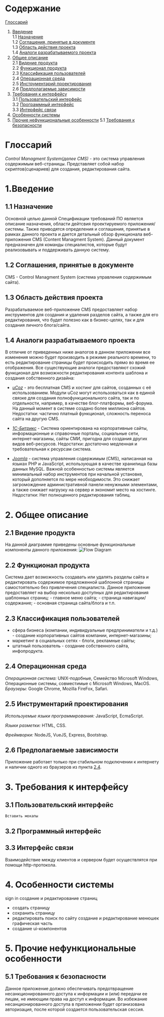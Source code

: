 # Содержание
[Глоссарий](#Глоссарий)
1. [Введение](#1Введение)  
    1.1 [Назначение](#11-Назначение)  
    1.2 [Соглашения, принятые в документе](#12-Соглашения-принятые-в-документе)  
    1.3 [Область действия проекта](#13-Область-действия-проекта)  
    1.4 [Аналоги разрабатываемого проекта](#14-Аналоги-разрабатываемого-проекта)
2. [Общее описание](#2-Общее-описание)  
    2.1 [Видение продукта](#21-Видение-продукта)   
    2.2 [Функционал продукта](#22-Функционал-продукта)  
    2.3 [Классификация пользователей](#23-Классификация-пользователей)  
    2.4 [Операционная среда](#24-Операционная-среда)  
    2.5 [Инструментарий проектирования](#25-Инструментарий-проектирования)  
    2.6 [Предполагаемые зависимости](#26-Предполагаемые-зависимости)
3. [Требования к интерфейсу](#3-Требования-к-интерфейсу)  
    3.1 [Пользовательский интерфейс](#31-Пользовательский-интерфейс)  
    3.2 [Программный интерфейс](#32-Программный-интерфейс)  
    3.3 [Интерфейс связи](#33-Интерфейс-связи)  
4. [Особенности системы](#4-Особенности-системы)
5. [Прочие нефункциональные особенности](#5-Прочие-нефункциональные-особенности)
    5.1 [Требования к безопасности](#51-Требования-к-безопасности)

# Глоссарий
*Control Managment System(далее CMS)* - это система управления содержимым веб-страницы. Представляет собой набор скриптов(сценариев) для создания, редактирования сайта.


# 1.Введение
   ## 1.1 Назначение
Основной целью данной Спецификации требований ПО является описание назначения, области дейтсвия проектируемого приложения/системы. Также приводятся определения и соглашения, принятые в рамках данного проекта и дается детальный обзор функционала веб-приложения CMS (Content Managment System). Данный документ предназначен для команды специалистов, которые будут реализовывать и поддерживать данную систему.

  ##  1.2 Соглашения, принятые в документе
CMS - Control Managment System (система управления содержимым сайта).

 ##   1.3 Область действия проекта  
Разрабатываемое веб-приложение CMS предоставляет набор инструментов для создания и удаления разделов сайта, а также для его редактирования, что будет полезно как в бизнес-целях, так и для создания личного блога/сайта.

 ##   1.4 Аналоги разрабатываемого проекта
В отличие от приведенных ниже аналогов в данном приложении все изменения можно будет производить в режиме реального времени, то есть редактирование страницы будет происходить прямо во время ее отображения.
Все существующие аналоги предоставляют схожий функционал для возможности редактирования контента шаблона и создания собственного дизайна:

- *[uCoz](https://www.ucoz.ru/)* - это бесплатная CMS и хостинг для сайтов, созданных с её использованием. Модули uCoz могут использоваться как в единой связке для создания полнофункционального сайта, так и по отдельности, например, в качестве блог-платформы, веб-форума. На данный момент в системе создано более миллиона сайтов. 
Недостатки: частично платный функционал, сложность переноса сайта на другую CMS.

- *[1C-Битрикс](https://www.bitrix24.by/)* - Система ориентирована на корпоративные сайты, информационные и справочные порталы, социальные сети, интернет-магазины, сайты СМИ, пригодна для создания других видов веб-ресурсов.
Недостатки: достаточно медленная и требовательная к ресурсам система.

- *[Joomla](https://www.joomla.org/)* - система управления содержимым (CMS), написанная на языках PHP и JavaScript, использующая в качестве хранилища базы данных MySQL. Важной особенностью системы является минимальный набор инструментов при начальной установке, который дополняется по мере необходимости. Это снижает загромождение административной панели ненужными элементами, а также снижает нагрузку на сервер и экономит место на хостинге.
Недостатки: Нет полноценного редактирования таблиц.


# 2. Общее описание
   ## 2.1 Видение продукта
   На данной диаграмме приведены основные функциональные компоненты данного приложения:
 ![Flow Diagram](https://i.ibb.co/Dtp3Dx8/dfd.png)

   ## 2.2 Функционал продукта
   Система дает возможность создавать или удалять разделы сайта и редактировать содержимое предложенной шаблонной страницы самостоятельно без привлечения специалиста. Данное приложение предоставляет на выбор несколько доступных для редактирования шаблонных страниц:
        - главное меню сайта;
        - страница навигации/содержание;
        - основная страница сайта/блога и т.п.

  ## 2.3 Классификация пользователей
   - сфера бизнеса (компании, индивидуальные предприниматели и т.д.) - создание корпоративных сайтов компании, интернет-магазины;
   - маркетинг в социальных сетях - блоги, рекламные сайты;
   - штатный пользователь - создание собственного сайта, инфопродукта.

  ## 2.4 Операционная среда
  *Операционная система:* UNIX-подобные, Семейство Microsoft Windows, Операционные системы, совместимые с Microsoft Windows, MacOS.
  *Браузеры:* Google Chrome, Mozilla FireFox, Safari.

  ## 2.5 Инструментарий проектирования
  *Используемые языки программирования:* JavaScript, EcmaScript.
  
  *Языки разметки:* HTML, CSS.
  
  *Фреймворки:* NodeJS, VueJS, Express, Bootstrap.
  
  ## 2.6 Предполагаемые зависимости  
  Приложение работает только при стабильном подключении к интернету и наличии одного из браузеров из пункта [2.4](#24-Операционная-среда).

# 3. Требования к интерфейсу
  ## 3.1 Пользовательский интерфейс
    Вставить мокапы
    
  ## 3.2 Программный интерфейс

  ## 3.3 Интерфейс связи
  Взаимодействие между клиентов и сервером будет осуществлятся при помощи http-протокола.
  
# 4. Особенности системы
sign in
создание и редактирование страниц
 - создать страницу
  - сохранить страницу
  - редактировать
поиск по сайту
создание и редактирование менюшек
графическая часть
 - создание ui-компонентов

# 5. Прочие нефункциональные особенности
   ## 5.1 Требования к безопасности
   Данное приложение должно обеспечивать предотвращение несанкционированного доступа к информации и (или) передачи ее лицам, не имеющим права на доступ к информации. Во избежание несанционированного доступа в приложении будет организована авторизация, после которой создается пользовательская сессия.
